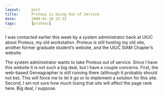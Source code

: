```yaml
---
layout:     post
title:      Proteus is Going Out of Service
date:       2009-01-28 22:32
tags:       [proteus]
---
```


I was contacted earlier this week by a system administrator back at UIUC about Proteus, my old workstation. Proteus is still hosting my old site, another former graduate student’s website, and the UIUC SIAM Chapter’s website.

The system administrator wants to take Proteus out of service. Since I have this website it is not such a big deal, but I have a couple concerns. First, the web-based Geneagrapher is still running there (although it probably should not be). This will force me to let it go or to implement a solution for this site. Second, I am not sure how much losing that site will affect the page rank here. Big deal, I suppose.
